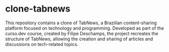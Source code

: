 # clone-tabnews
This repository contains a clone of TabNews, a Brazilian content-sharing platform focused on technology and programming. Developed as part of the curso.dev course, created by Filipe Deschamps, the project recreates the structure of TabNews, allowing the creation and sharing of articles and discussions on tech-related topics.
